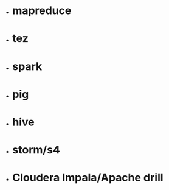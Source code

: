 * # mapreduce


* # tez


* # spark


* # pig


* # hive


* # storm/s4

* # Cloudera Impala/Apache drill





